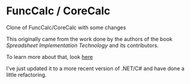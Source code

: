# FuncCalc / CoreCalc

Clone of FuncCalc/CoreCalc with some changes

This originally came from the work done by the authors of the book _Spreadsheet Implementation Technology_ and its contributors. 

To learn more about that, look [here](http://www.itu.dk/people/sestoft/funcalc/)

I've just updated it to a more recent version of .NET/C# and have done a little refactoring.
